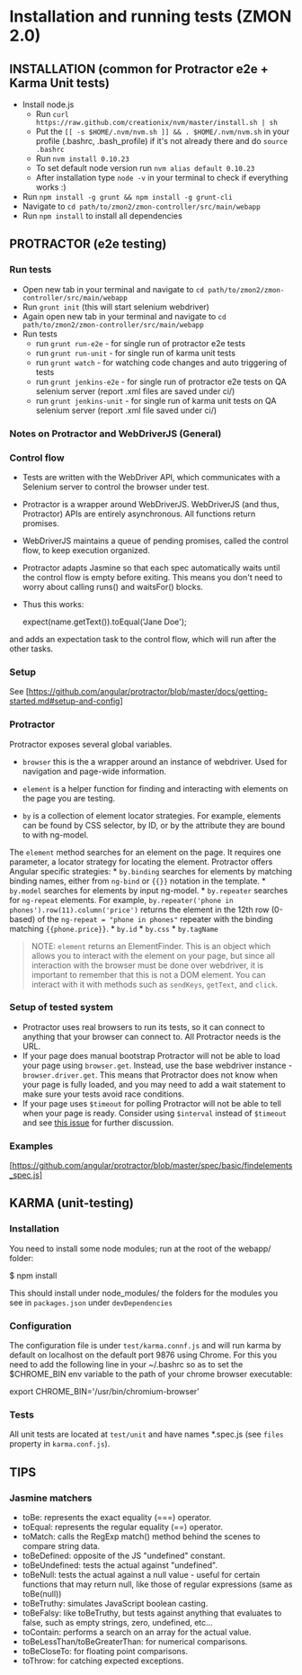 # Installation and running tests (ZMON 2.0)

## INSTALLATION (common for Protractor e2e + Karma Unit tests)

* Install node.js
    * Run `curl https://raw.github.com/creationix/nvm/master/install.sh | sh`
    * Put the `[[ -s $HOME/.nvm/nvm.sh ]] && . $HOME/.nvm/nvm.sh` in your profile (.bashrc, .bash_profile) if it's not already there and do `source .bashrc`
    * Run `nvm install 0.10.23`
    * To set default node version run `nvm alias default 0.10.23`
    * After installation type `node -v` in your terminal to check if everything works :)
* Run `npm install -g grunt && npm install -g grunt-cli`
* Navigate to `cd path/to/zmon2/zmon-controller/src/main/webapp`
* Run `npm install` to install all dependencies

## PROTRACTOR (e2e testing)

### Run tests

* Open new tab in your terminal and navigate to `cd path/to/zmon2/zmon-controller/src/main/webapp`
* Run `grunt init` (this will start selenium webdriver)
* Again open new tab in your terminal and navigate to `cd path/to/zmon2/zmon-controller/src/main/webapp`
* Run tests
    * run `grunt run-e2e` - for single run of protractor e2e tests
    * run `grunt run-unit` - for single run of karma unit tests
    * run `grunt watch` - for watching code changes and auto triggering of tests
    * run `grunt jenkins-e2e` - for single run of protractor e2e tests on QA selenium server (report .xml files are saved under ci/)
    * run `grunt jenkins-unit` - for single run of karma unit tests on QA selenium server (report .xml file saved under ci/)


### Notes on Protractor and WebDriverJS (General)

### Control flow

* Tests are written with the WebDriver API, which communicates with a Selenium server to control the browser under test.
* Protractor is a wrapper around WebDriverJS. WebDriverJS (and thus, Protractor) APIs are entirely asynchronous. All functions return promises.
* WebDriverJS maintains a queue of pending promises, called the control flow, to keep execution organized.
* Protractor adapts Jasmine so that each spec automatically waits until the control flow is empty before exiting. This means you don't need to worry about calling runs() and waitsFor() blocks.
* Thus this works:

    expect(name.getText()).toEqual('Jane Doe');

and adds an expectation task to the control flow, which will run after the other tasks.

### Setup

See [https://github.com/angular/protractor/blob/master/docs/getting-started.md#setup-and-config]

### Protractor

Protractor exposes several global variables.

* `browser` this is the a wrapper around an instance of webdriver. Used for navigation and page-wide information.

* `element` is a helper function for finding and interacting with elements on the page you are testing.

* `by` is a collection of element locator strategies. For example, elements can be found by CSS selector, by ID, or by the attribute they are bound to with ng-model.

The `element` method searches for an element on the page. It requires one parameter, a locator strategy for locating the element. Protractor offers Angular specific strategies:
	* `by.binding` searches for elements by matching binding names, either from `ng-bind` or `{{}}` notation in the template.
    * `by.model` searches for elements by input ng-model.
    * `by.repeater` searches for `ng-repeat` elements. For example, `by.repeater('phone in phones').row(11).column('price')` returns the element in the 12th row (0-based) of the `ng-repeat = "phone in phones"` repeater with the binding matching `{{phone.price}}`.
    * `by.id`
    * `by.css`
    * `by.tagName`

> NOTE: `element` returns an ElementFinder. This is an object which allows you to interact with the element on your page, but since all interaction with the browser must be done over webdriver, it is important to remember that this is not a DOM element. You can interact with it with methods such as `sendKeys`, `getText`, and `click`.

### Setup of tested system

* Protractor uses real browsers to run its tests, so it can connect to anything that your browser can connect to. All Protractor needs is the URL.
* If your page does manual bootstrap Protractor will not be able to load your page using `browser.get`. Instead, use the base webdriver instance - `browser.driver.get`. This means that Protractor does not know when your page is fully loaded, and you may need to add a wait statement to make sure your tests avoid race conditions.
* If your page uses `$timeout` for polling Protractor will not be able to tell when your page is ready. Consider using `$interval` instead of `$timeout` and see [this issue](https://github.com/angular/protractor/issues/49) for further discussion.


### Examples

[https://github.com/angular/protractor/blob/master/spec/basic/findelements_spec.js]

## KARMA (unit-testing)

### Installation

You need to install some node modules; run at the root of the webapp/ folder:

$ npm install

This should install under node_modules/ the folders for the modules you see in `packages.json` under `devDependencies`

### Configuration

The configuration file is under `test/karma.connf.js` and will run karma by default on localhost on the default port 9876 using Chrome. For this you need to add the following line in your ~/.bashrc so as to set the $CHROME_BIN env variable to the path of your chrome browser executable:

export CHROME_BIN='/usr/bin/chromium-browser'

### Tests

All unit tests are located at `test/unit` and have names *.spec.js (see `files` property in `karma.conf.js`).

## TIPS

### Jasmine matchers

* toBe: represents the exact equality (===) operator.
* toEqual: represents the regular equality (==) operator.
* toMatch: calls the RegExp match() method behind the scenes to compare string data.
* toBeDefined: opposite of the JS "undefined" constant.
* toBeUndefined: tests the actual against "undefined".
* toBeNull: tests the actual against a null value - useful for certain functions that may return null, like those of regular expressions (same as toBe(null))
* toBeTruthy: simulates JavaScript boolean casting.
* toBeFalsy: like toBeTruthy, but tests against anything that evaluates to false, such as empty strings, zero, undefined, etc…
* toContain: performs a search on an array for the actual value.
* toBeLessThan/toBeGreaterThan: for numerical comparisons.
* toBeCloseTo: for floating point comparisons.
* toThrow: for catching expected exceptions.